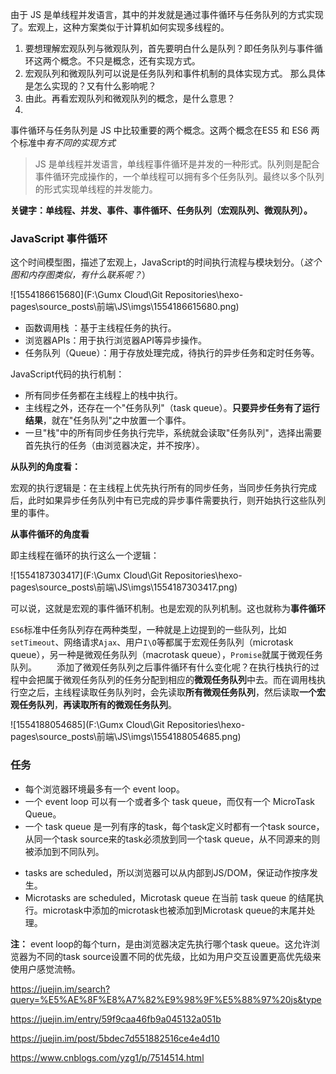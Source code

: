 



由于 JS 是单线程并发语言，其中的并发就是通过事件循环与任务队列的方式实现了。宏观上，这种方案类似于计算机如何实现多线程的。

1. 要想理解宏观队列与微观队列，首先要明白什么是队列？即任务队列与事件循环这两个概念。不只是概念，还有实现方式。
2. 宏观队列和微观队列可以说是任务队列和事件机制的具体实现方式。  那么具体是怎么实现的？又有什么影响呢？
3. 由此。再看宏观队列和微观队列的概念，是什么意思？
4. 

事件循环与任务队列是 JS 中比较重要的两个概念。这两个概念在ES5 和 ES6 两个标准中*有不同的实现方式*





>  JS 是单线程并发语言，单线程事件循环是并发的一种形式。队列则是配合事件循环完成操作的，一个单线程可以拥有多个任务队列。最终以多个队列的形式实现单线程的并发能力。

**关键字：单线程、并发、事件、事件循环、任务队列（宏观队列、微观队列）。**





### JavaScript 事件循环

这个时间模型图，描述了宏观上，JavaScript的时间执行流程与模块划分。（*这个图和内存图类似，有什么联系呢？*）

![1554186615680](F:\Gumx Cloud\Git Repositories\hexo-pages\source\_posts\前端\JS\imgs\1554186615680.png)

* 函数调用栈 ：基于主线程任务的执行。
* 浏览器APIs：用于执行浏览器API等异步操作。
* 任务队列（Queue）：用于存放处理完成，待执行的异步任务和定时任务等。



JavaScript代码的执行机制：

- 所有同步任务都在主线程上的栈中执行。
- 主线程之外，还存在一个"任务队列"（task queue）。**只要异步任务有了运行结果**，就在"任务队列"之中放置一个事件。
- 一旦"栈"中的所有同步任务执行完毕，系统就会读取"任务队列"，选择出需要首先执行的任务（由浏览器决定，并不按序）。



**从队列的角度看：**

宏观的执行逻辑是：在主线程上优先执行所有的同步任务，当同步任务执行完成后，此时如果异步任务队列中有已完成的异步事件需要执行，则开始执行这些队列 里的事件。

**从事件循环的角度看**

即主线程在循环的执行这么一个逻辑：

![1554187303417](F:\Gumx Cloud\Git Repositories\hexo-pages\source\_posts\前端\JS\imgs\1554187303417.png)





可以说，这就是宏观的事件循环机制。也是宏观的队列机制。这也就称为**事件循环**



`ES6`标准中任务队列存在两种类型，一种就是上边提到的一些队列，比如`setTimeout`、网络请求`Ajax`、用户`I\O`等都属于宏观任务队列（microtask queue），另一种是微观任务队列（macrotask queue），`Promise`就属于微观任务队列。
  添加了微观任务队列之后事件循环有什么变化呢？在执行栈执行的过程中会把属于微观任务队列的任务分配到相应的**微观任务队列**中去。而在调用栈执行空之后，主线程读取任务队列时，会先读取**所有微观任务队列**，然后读取**一个宏观任务队列**，**再读取所有的微观任务队列**。



![1554188054685](F:\Gumx Cloud\Git Repositories\hexo-pages\source\_posts\前端\JS\imgs\1554188054685.png)



### 任务



* 每个浏览器环境最多有一个 event loop。
* 一个 event loop 可以有一个或者多个 task queue，而仅有一个 MicroTask Queue。
* 一个 task queue 是一列有序的task，每个task定义时都有一个task source，从同一个task source来的task必须放到同一个task queue，从不同源来的则被添加到不同队列。

- tasks are scheduled，所以浏览器可以从内部到JS/DOM，保证动作按序发生。
- Microtasks are scheduled，Microtask queue 在当前 task queue 的结尾执行。microtask中添加的microtask也被添加到Microtask queue的末尾并处理。

**注：** event loop的每个turn，是由浏览器决定先执行哪个task queue。这允许浏览器为不同的task source设置不同的优先级，比如为用户交互设置更高优先级来使用户感觉流畅。











https://juejin.im/search?query=%E5%AE%8F%E8%A7%82%E9%98%9F%E5%88%97%20js&type

https://juejin.im/entry/59f9caa46fb9a045132a051b

https://juejin.im/post/5bdec7d551882516ce4e4d10

https://www.cnblogs.com/yzg1/p/7514514.html
